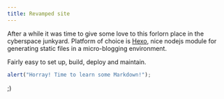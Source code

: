 ```yaml
---
title: Revamped site
---
```

After a while it was time to give some love to this forlorn place in the cyberspace junkyard. Platform of choice is [Hexo][1], nice nodejs module for generating static files in a micro-blogging environment.

Fairly easy to set up, build, deploy and maintain.


```javascript
alert("Horray! Time to learn some Markdown!");
```

;)

[1]: https://hexo.io